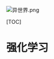![异世界.png](https://upload-images.jianshu.io/upload_images/15675864-e39212ac990782cf.png)

[TOC]

# 强化学习







